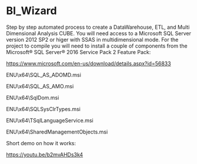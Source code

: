 # BI_Wizard
Step by step automated process to create a DataWarehouse, ETL, and Multi Dimensional Analysis CUBE.
You will need access to a Microsoft SQL Server version 2012 SP2 or higer with SSAS in multidimensional mode.
For the project to compile you will need to install a couple of components from the 
Microsoft® SQL Server® 2016 Service Pack 2 Feature Pack:

https://www.microsoft.com/en-us/download/details.aspx?id=56833
	
ENU\x64\SQL_AS_ADOMD.msi

ENU\x64\SQL_AS_AMO.msi

ENU\x64\SqlDom.msi

ENU\x64\SQLSysClrTypes.msi

ENU\x64\TSqlLanguageService.msi

ENU\x64\SharedManagementObjects.msi

Short demo on how it works:

https://youtu.be/b2mvAHDs3k4
